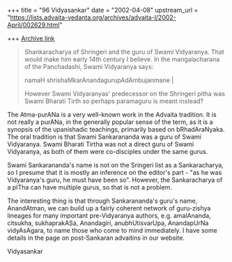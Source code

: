 +++
title = "96 Vidyasankar"
date = "2002-04-08"
upstream_url = "https://lists.advaita-vedanta.org/archives/advaita-l/2002-April/002629.html"

+++
[Archive link](https://lists.advaita-vedanta.org/archives/advaita-l/2002-April/002629.html)

>Shankaracharya of Shringeri and the guru of Swami Vidyaranya.  That would
>make him early 14th century I believe.  In the mangalacharana of
>the Panchadashi, Swami Vidyaranya says:
>
>namaH shrishaMkarAnandagurupAdAmbujanmane |
>
>However Swami Vidyaranyas' predecessor on the Shringeri pitha was Swami
>Bharati Tirth so perhaps paramaguru is meant instead?

The Atma-purANa is a very well-known work in the Advaita tradition. It is
not really a purANa, in the generally popular sense of the term, as it is
a synopsis of the upanishadic teachings, primarily based on bRhadAraNyaka.
The oral tradition is that Swami Sankarananda was a guru of Swami
Vidyaranya. Swami Bharati Tirtha was not a direct guru of Swami
Vidyaranya, as both of them were co-disciples under the same gurus.

Swami Sankarananda's name is not on the Sringeri list as a Sankaracharya,
so I presume that it is mostly an inference on the editor's part - "as he
was Vidyaranya's guru, he must have been so". However, the Sankaracharya
of a pITha can have multiple gurus, so that is not a problem.

The interesting thing is that through Sankarananda's guru's name,
AnandAtman, we can build up a fairly coherent network of guru-zishya
lineages for many important pre-Vidyaranya authors, e.g. amalAnanda,
citsukha, sukhaprakASa, Anandagiri, anubhUtisvarUpa, AnandapUrNa
vidyAsAgara, to name those who come to mind immediately. I have some
details in the page on post-Sankaran advaitins in our website.

Vidyasankar

